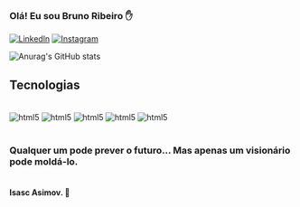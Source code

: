 ### Olá! Eu sou Bruno Ribeiro ✋
[![Linkedln](https://img.shields.io/badge/LinkedIn-0077B5?style=for-the-badge&logo=linkedin&logoColor=white)](https://www.linkedin.com/in/bsribeiro/)
[![Instagram](https://img.shields.io/badge/Instagram-E4405F?style=for-the-badge&logo=instagram&logoColor=white)](https://www.instagram.com/brunobsribeiro/)

![Anurag's GitHub stats](https://github-readme-stats.vercel.app/api?username=0bruno&show_icons=true&theme=cobalt)

## Tecnologias
<div style='display: inline_block'><br/>
<img align='center' alt='html5' src='https://img.shields.io/badge/HTML5-E34F26?style=for-the-badge&logo=html5&logoColor=white'>
<img align='center' alt='html5' src='https://img.shields.io/badge/CSS3-1572B6?style=for-the-badge&logo=css3&logoColor=white'>
<img align='center' alt='html5' src='https://img.shields.io/badge/JavaScript-F7DF1E?style=for-the-badge&logo=javascript&logoColor=black'>
<img align='center' alt='html5' src='https://img.shields.io/badge/React-20232A?style=for-the-badge&logo=react&logoColor=61DAFB'>
<img align='center' alt='html5' src='https://img.shields.io/badge/GitHub-100000?style=for-the-badge&logo=github&logoColor=white'>
</div><br/>

### <p>Qualquer um pode prever o futuro... Mas apenas um visionário pode moldá-lo. 
#### <br/>Isasc Asimov. 🚀</p>

